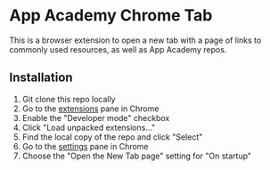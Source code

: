 # App Academy Chrome Tab

This is a browser extension to open a new tab with a page of links to commonly used resources, as well as App Academy repos.

## Installation

1. Git clone this repo locally
2. Go to the [extensions](chrome://extensions) pane in Chrome
3. Enable the "Developer mode" checkbox
4. Click "Load unpacked extensions..."
5. Find the local copy of the repo and click "Select"
6. Go to the [settings](chrome://settings) pane in Chrome
7. Choose the "Open the New Tab page" setting for "On startup"
